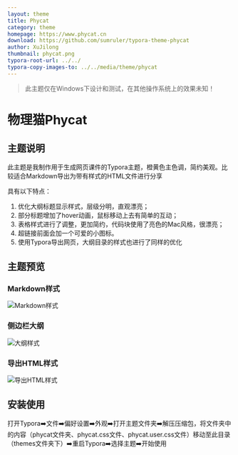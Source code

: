 ```yaml
---
layout: theme
title: Phycat
category: theme
homepage: https://www.phycat.cn
download: https://github.com/sumruler/typora-theme-phycat
author: XuJilong
thumbnail: phycat.png
typora-root-url: ../../
typora-copy-images-to: ../../media/theme/phycat
---
```


>此主题仅在Windows下设计和测试，在其他操作系统上的效果未知！

# 物理猫Phycat

## 主题说明

此主题是我制作用于生成网页课件的Typora主题，橙黄色主色调，简约美观。比较适合Markdown导出为带有样式的HTML文件进行分享

具有以下特点：
1. 优化大纲标题显示样式，层级分明，直观漂亮；
2. 部分标题增加了hover动画，鼠标移动上去有简单的互动；
3. 表格样式进行了调整，更加简约，代码块使用了亮色的Mac风格，很漂亮；
4. 超链接前面会加一个可爱的小图标。
5. 使用Typora导出网页，大纲目录的样式也进行了同样的优化

## 主题预览

### Markdown样式

![Markdown样式](https://github.com/sumruler/theme.typora.io/blob/gh-pages/media/theme/phycat/Phycat-markdown.png)

### 侧边栏大纲

![大纲样式](https://github.com/sumruler/theme.typora.io/blob/gh-pages/media/theme/phycat/phycat-outline.png)

### 导出HTML样式

![导出HTML样式](https://github.com/sumruler/theme.typora.io/blob/gh-pages/media/theme/phycat/phycat-HTML.png)

## 安装使用

打开Typora➡️文件➡️偏好设置➡️外观➡️打开主题文件夹➡️解压压缩包，将文件夹中的内容（phycat文件夹、phycat.css文件、phycat.user.css文件）移动至此目录（themes文件夹下）➡️重启Typora➡️选择主题➡️开始使用


